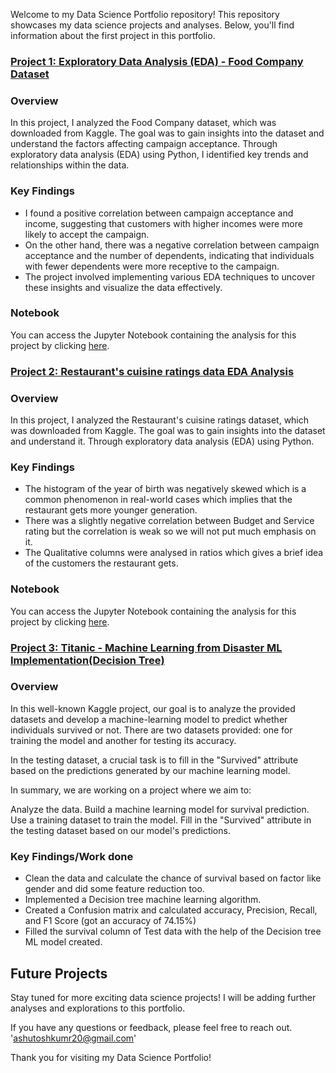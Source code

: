 Welcome to my Data Science Portfolio repository! This repository showcases my data science projects and analyses. Below, you'll find information about the first project in this portfolio.

### [Project 1: Exploratory Data Analysis (EDA) - Food Company Dataset](https://github.com/Ashu70/DataScience_Portfolio/blob/main/MA_EDA.ipynb)

### Overview
In this project, I analyzed the Food Company dataset, which was downloaded from Kaggle. The goal was to gain insights into the dataset and understand the factors affecting campaign acceptance. Through exploratory data analysis (EDA) using Python, I identified key trends and relationships within the data.

### Key Findings
- I found a positive correlation between campaign acceptance and income, suggesting that customers with higher incomes were more likely to accept the campaign.
- On the other hand, there was a negative correlation between campaign acceptance and the number of dependents, indicating that individuals with fewer dependents were more receptive to the campaign.
- The project involved implementing various EDA techniques to uncover these insights and visualize the data effectively.

### Notebook
You can access the Jupyter Notebook containing the analysis for this project by clicking [here](https://github.com/Ashu70/DataScience_Portfolio/blob/main/MA_EDA.ipynb).

### [Project 2: Restaurant's cuisine ratings data EDA Analysis](https://github.com/Ashu70/DataScience_Portfolio/blob/main/Restaurant's_cuisine_ratings_data.ipynb)

### Overview
In this project, I analyzed the Restaurant's cuisine ratings dataset, which was downloaded from Kaggle. The goal was to gain insights into the dataset and understand it. Through exploratory data analysis (EDA) using Python.

### Key Findings
- The histogram of the year of birth was negatively skewed which is a common phenomenon in real-world cases which implies that the restaurant gets more younger generation.
- There was a slightly negative correlation between Budget and Service rating but the correlation is weak so we will not put much emphasis on it.
- The Qualitative columns were analysed in ratios which gives a brief idea of the customers the restaurant gets.

### Notebook
You can access the Jupyter Notebook containing the analysis for this project by clicking [here](https://github.com/Ashu70/DataScience_Portfolio/blob/main/Restaurant's_cuisine_ratings_data.ipynb).

### [Project 3: Titanic - Machine Learning from Disaster ML Implementation(Decision Tree)](https://github.com/Ashu70/DataScience_Portfolio/blob/main/Titanic_Machine_Learning_from_Disaster.ipynb)

### Overview

In this well-known Kaggle project, our goal is to analyze the provided datasets and develop a machine-learning model to predict whether individuals survived or not. There are two datasets provided: one for training the model and another for testing its accuracy.

In the testing dataset, a crucial task is to fill in the "Survived" attribute based on the predictions generated by our machine learning model.

In summary, we are working on a project where we aim to:

Analyze the data.
Build a machine learning model for survival prediction.
Use a training dataset to train the model.
Fill in the "Survived" attribute in the testing dataset based on our model's predictions.

### Key Findings/Work done
- Clean the data and calculate the chance of survival based on factor like gender and did some feature reduction too.
- Implemented a Decision tree machine learning algorithm.
- Created a Confusion matrix and calculated accuracy, Precision, Recall, and F1 Score (got an accuracy of 74.15%)
- Filled the survival column of Test data with the help of the Decision tree ML model created.


## Future Projects
Stay tuned for more exciting data science projects! I will be adding further analyses and explorations to this portfolio.

If you have any questions or feedback, please feel free to reach out. 'ashutoshkumr20@gmail.com'

Thank you for visiting my Data Science Portfolio!
